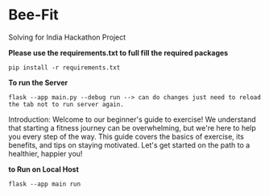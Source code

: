 
# Bee-Fit
Solving for India Hackathon Project

__Please use the requirements.txt to full fill the required packages__

    pip install -r requirements.txt

__To run the Server__

    flask --app main.py --debug run --> can do changes just need to reload the tab not to run server again.


Introduction:
Welcome to our beginner's guide to exercise! We understand that starting a fitness journey can be overwhelming, but we're here to help you every step of the way. This guide covers the basics of exercise, its benefits, and tips on staying motivated. Let's get started on the path to a healthier, happier you!
    
__to Run on Local Host__
    
    flask --app main run
